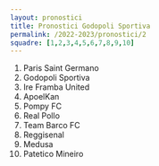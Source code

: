 ```yaml
---
layout: pronostici
title: Pronostici Godopoli Sportiva
permalink: /2022-2023/pronostici/2
squadre: [1,2,3,4,5,6,7,8,9,10]
---
```

<ol>
<li>Paris Saint Germano</li>
<li>Godopoli Sportiva</li>
<li>Ire Framba United</li>
<li>ApoelKan</li>
<li>Pompy FC</li>
<li>Real Pollo</li>
<li>Team Barco FC</li>
<li>Reggisenal</li>
<li>Medusa</li>
<li>Patetico Mineiro</li>
</ol>
